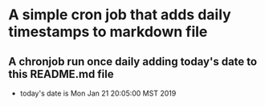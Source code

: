 A simple cron job that adds daily timestamps to markdown file
============================================================
## A chronjob run once daily adding today's date to this README.md file
* today's date is Mon Jan 21 20:05:00 MST 2019
